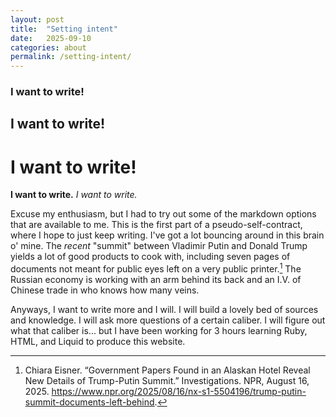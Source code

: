 ```yaml
---
layout: post
title:  "Setting intent"
date:   2025-09-10
categories: about
permalink: /setting-intent/
---
```

### I want to write!
## I want to write!
# I want to write!
**I want to write.**
*I want to write.*

Excuse my enthusiasm, but I had to try out some of the markdown options that are available to me.  This is the first part of a pseudo-self-contract, where I hope to just keep writing.  I've got a lot bouncing around in this brain o' mine.  The *recent* "summit" between Vladimir Putin and Donald Trump yields a lot of good products to cook with, including seven pages of documents not meant for public eyes left on a very public printer.[^1]  The Russian economy is working with an arm behind its back and an I.V. of Chinese trade in who knows how many veins.  

Anyways, I want to write more and I will.  I will build a lovely bed of sources and knowledge.  I will ask more questions of a certain caliber.  I will figure out what that caliber is... but I have been working for 3 hours learning Ruby, HTML, and Liquid to produce this website.


[^1]: Chiara Eisner. “Government Papers Found in an Alaskan Hotel Reveal New Details of Trump-Putin Summit.” Investigations. NPR, August 16, 2025. https://www.npr.org/2025/08/16/nx-s1-5504196/trump-putin-summit-documents-left-behind.
